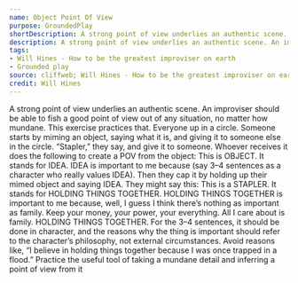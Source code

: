 ```yaml
---
name: Object Point Of View
purpose: GroundedPlay
shortDescription: A strong point of view underlies an authentic scene.
description: A strong point of view underlies an authentic scene. An improviser should be able to fish a good point of view out of any situation, no matter how mundane.
tags:
- Will Hines - How to be the greatest improviser on earth
- Grounded play
source: cliffweb; Will Hines - How to be the greatest improviser on earth
credit: Will Hines
---
```


A strong point of view underlies an authentic scene. An improviser should be able to fish a good point of view out of any situation, no matter how mundane. This exercise practices that.
Everyone up in a circle. Someone starts by miming an object, saying what it is, and giving it to someone else in the circle.
“Stapler,” they say, and give it to someone.
Whoever receives it does the following to create a POV from the object:
This is OBJECT.
It stands for IDEA.
IDEA is important to me because (say 3–4 sentences as a character who really values IDEA).
Then they cap it by holding up their mimed object and saying IDEA.
They might say this:
This is a STAPLER.
It stands for HOLDING THINGS TOGETHER.
HOLDING THINGS TOGETHER is important to me because, well, I guess I think there’s nothing as important as family. Keep your money, your power, your everything. All I care about is family.
HOLDING THINGS TOGETHER.
For the 3–4 sentences, it should be done in character, and the reasons why the thing is important should refer to the character’s philosophy, not external circumstances. Avoid reasons like, “I believe in holding things together because I was once trapped in a flood.”
Practice the useful tool of taking a mundane detail and inferring a point of view from it
